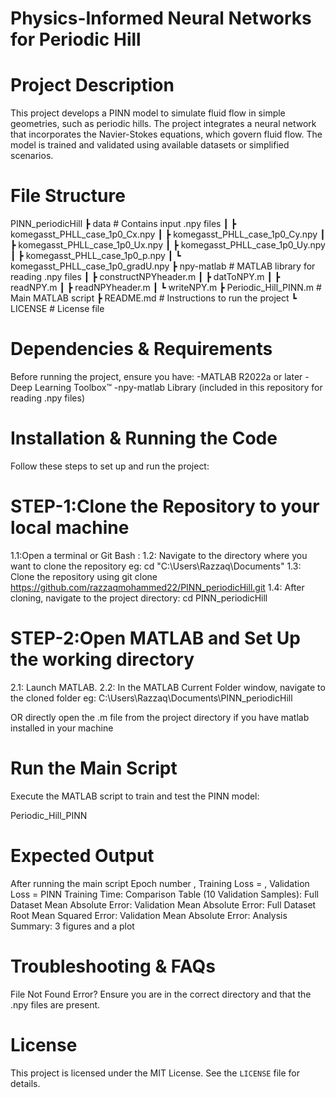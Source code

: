 # Physics-Informed Neural Networks for Periodic Hill

# Project Description
This project develops a PINN model to simulate fluid flow in simple geometries, such as periodic hills. The project integrates a neural network that incorporates the Navier-Stokes equations, which govern fluid flow. The model is trained and validated using available datasets or simplified scenarios.

# File Structure

 PINN_periodicHill
 ┣ data                                                 # Contains input .npy files
 ┃ ┣ komegasst_PHLL_case_1p0_Cx.npy
 ┃ ┣ komegasst_PHLL_case_1p0_Cy.npy
 ┃ ┣ komegasst_PHLL_case_1p0_Ux.npy
 ┃ ┣ komegasst_PHLL_case_1p0_Uy.npy
 ┃ ┣ komegasst_PHLL_case_1p0_p.npy
 ┃ ┗ komegasst_PHLL_case_1p0_gradU.npy
 ┣  npy-matlab                                         # MATLAB library for reading .npy files
 ┃ ┣ constructNPYheader.m
 ┃ ┣ datToNPY.m
 ┃ ┣ readNPY.m
 ┃ ┣ readNPYheader.m
 ┃ ┗ writeNPY.m
 ┣ Periodic_Hill_PINN.m                               # Main MATLAB script
 ┣ README.md                                          # Instructions to run the project
 ┗ LICENSE                                            # License file


# Dependencies & Requirements

Before running the project, ensure you have:
-MATLAB R2022a or later
-Deep Learning Toolbox™
-npy-matlab Library (included in this repository for reading .npy files)

# Installation & Running the Code

Follow these steps to set up and run the project:

# STEP-1:Clone the Repository to your local machine

1.1:Open a terminal or Git Bash :
1.2: Navigate to the directory where you want to clone the repository
	eg: cd "C:\Users\Razzaq\Documents"
1.3: Clone the repository using
	git clone https://github.com/razzaqmohammed22/PINN_periodicHill.git
1.4: After cloning, navigate to the project directory:
    	cd PINN_periodicHill


# STEP-2:Open MATLAB and Set Up the working directory

2.1: Launch MATLAB.
2.2: In the MATLAB Current Folder window, navigate to the cloned folder
	eg:  C:\Users\Razzaq\Documents\PINN_periodicHill

OR directly open the .m file from the project directory if you have matlab installed in your machine 

# Run the Main Script
Execute the MATLAB script to train and test the PINN model:

Periodic_Hill_PINN


# Expected Output

After running the main script 
Epoch number , Training Loss = , Validation Loss = 
PINN Training Time:
Comparison Table (10 Validation Samples):
Full Dataset Mean Absolute Error: 
Validation Mean Absolute Error: 
Full Dataset Root Mean Squared Error: 
Validation Mean Absolute Error: 
Analysis Summary:
3 figures and a plot

# Troubleshooting & FAQs

 File Not Found Error?
Ensure you are in the correct directory and that the  .npy  files are present.



# License
This project is licensed under the MIT License. See the `LICENSE` file for details.
